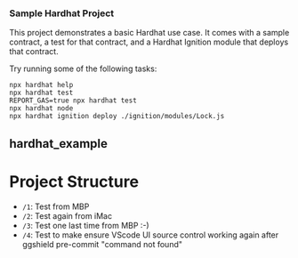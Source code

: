 ### Sample Hardhat Project

This project demonstrates a basic Hardhat use case. It comes with a sample contract, a test for that contract, and a Hardhat Ignition module that deploys that contract.

Try running some of the following tasks:

```shell
npx hardhat help
npx hardhat test
REPORT_GAS=true npx hardhat test
npx hardhat node
npx hardhat ignition deploy ./ignition/modules/Lock.js
```
## hardhat_example

# Project Structure

- `/1`: Test from MBP
- `/2`: Test again from iMac
- `/3`: Test one last time from MBP :-)
- `/4`: Test to make ensure VScode UI source control working again after ggshield pre-commit "command not found"